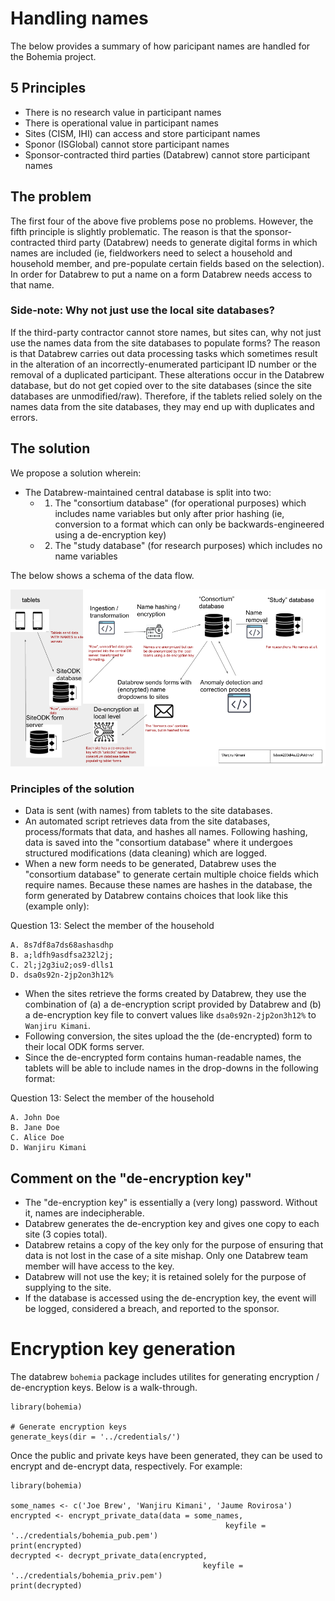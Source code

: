 # Handling names

The below provides a summary of how paricipant names are handled for the Bohemia project.

## 5 Principles
- There is no research value in participant names
- There is operational value in participant names
- Sites (CISM, IHI) can access and store participant names
- Sponor (ISGlobal) cannot store participant names
- Sponsor-contracted third parties (Databrew) cannot store participant names

## The problem

The first four of the above five problems pose no problems. However, the fifth principle is slightly problematic. The reason is that the sponsor-contracted third party (Databrew) needs to generate digital forms in which names are included (ie, fieldworkers need to select a household and household member, and pre-populate certain fields based on the selection). In order for Databrew to put a name on a form Databrew needs access to that name.

### Side-note: Why not just use the local site databases?

If the third-party contractor cannot store names, but sites can, why not just use the names data from the site databases to populate forms? The reason is that Databrew carries out data processing tasks which sometimes result in the alteration of an incorrectly-enumerated participant ID number or the removal of a duplicated participant. These alterations occur in the Databrew database, but do not get copied over to the site databases (since the site databases are unmodified/raw). Therefore, if the tablets relied solely on the names data from the site databases, they may end up with duplicates and errors.

## The solution

We propose a solution wherein:
- The Databrew-maintained central database is split into two:
  - 1. The "consortium database" (for operational purposes) which includes name variables but only after prior hashing (ie, conversion to a format which can only be backwards-engineered using a de-encryption key)
  - 2. The "study database" (for research purposes) which includes no name variables

The below shows a schema of the data flow.

![](img/names.png)

### Principles of the solution

- Data is sent (with names) from tablets to the site databases.
- An automated script retrieves data from the site databases, process/formats that data, and hashes all names. Following hashing, data is saved into the "consortium database" where it undergoes structured modifications (data cleaning) which are logged.  
- When a new form needs to be generated, Databrew uses the "consortium database" to generate certain multiple choice fields which require names. Because these names are hashes in the database, the form generated by Databrew contains choices that look like this (example only):

Question 13: Select the member of the household

```
A. 8s7df8a7ds68ashasdhp
B. a;ldfh9asdfsa232l2j;
C. 2l;j2g3iu2;os9-dlls1
D. dsa0s92n-2jp2on3h12%
```

- When the sites retrieve the forms created by Databrew, they use the combination of (a) a de-encryption script provided by Databrew and (b) a de-encryption key file to convert values like `dsa0s92n-2jp2on3h12%` to `Wanjiru Kimani`.  
- Following conversion, the sites upload the the (de-encrypted) form to their local ODK forms server.  
- Since the de-encrypted form contains human-readable names, the tablets will be able to include names in the drop-downs in the following format:

Question 13: Select the member of the household

```
A. John Doe
B. Jane Doe
C. Alice Doe
D. Wanjiru Kimani
```

## Comment on the "de-encryption key"

- The "de-encryption key" is essentially a (very long) password. Without it, names are indecipherable.  
- Databrew generates the de-encryption key and gives one copy to each site (3 copies total).  
- Databrew retains a copy of the key only for the purpose of ensuring that data is not lost in the case of a site mishap. Only one Databrew team member will have access to the key.
- Databrew will not use the key; it is retained solely for the purpose of supplying to the site.
- If the database is accessed using the de-encryption key, the event will be logged, considered a breach, and reported to the sponsor.  

# Encryption key generation  

The databrew `bohemia` package includes utilites for generating encryption / de-encryption keys. Below is a walk-through.

```
library(bohemia)

# Generate encryption keys
generate_keys(dir = '../credentials/')

```

Once the public and private keys have been generated, they can be used to encrypt and de-encrypt data, respectively. For example:

```
library(bohemia)

some_names <- c('Joe Brew', 'Wanjiru Kimani', 'Jaume Rovirosa')
encrypted <- encrypt_private_data(data = some_names,
                                                keyfile = '../credentials/bohemia_pub.pem')
print(encrypted)
decrypted <- decrypt_private_data(encrypted,
                                           keyfile = '../credentials/bohemia_priv.pem')
print(decrypted)
```
